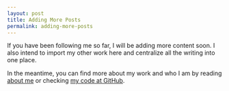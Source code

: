 ```yaml
---
layout: post
title: Adding More Posts
permalink: adding-more-posts
---
```


If you have been following me so far, I will be adding more content soon.  I also intend to import my other work here and centralize all the writing into one place.

In the meantime, you can find more about my work and who I am by reading [about me](/about/) or checking [my code at GitHub](https://github.com/andrewburger).
